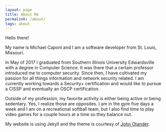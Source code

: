 ```yaml
---
layout: page
title: About Me
permalink: /about/
tags: about
---
```


Hello there! 

My name is Michael Caponi and I am a software developer from St. Louis, Missouri. 

In May of 2017 I graduated from Southern Illinois University Edwardsville with a degree in Computer Science. It was there that a certain professor
introduced me to computer security. Since then, I have cultivated my passion for all things information and network security related. 
I am currently working towards a Security+ certification and would like to pursue a CISSP and eventually an OSCP certification. 

Outside of my profession, my favorite activity is either being active or being sedentary. Yes, I realize those are opposites. I am in the gym five days a week and
I am on a recreational softball team, but I also find time to play video games for a couple hours at a time so they balance out.

My website is using Jekyll and the theme is courtesy of [John Otander](http://johnotander.com).


